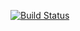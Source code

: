 [![Build Status](https://travis-ci.com/danhnguyen0/Lab5CSE110-.svg?branch=main)](https://travis-ci.com/danhnguyen0/Lab5CSE110-)

